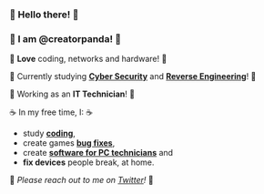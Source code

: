### 👋 Hello there! 👋 
### :panda_face: I am **@creatorpanda**! :panda_face:

:revolving_hearts: **Love** coding, networks and hardware! :revolving_hearts:

:seedling: Currently studying [**Cyber Security**](https://tryhackme.com/p/creatorpanda) and [**Reverse Engineering**](https://github.com/creatorpanda/crackme)! :seedling:

:construction_worker: Working as an **IT Technician**! :construction_worker:

:coffee: In my free time, I: :coffee:
- study [**coding**](https://www.codewars.com/users/creatorpanda),
- create games [**bug fixes**](https://github.com/creatorpanda/CommandAndConquerSameKeyFix),
- create [**software for PC technicians**](https://github.com/creatorpanda/PandaReviewer) and
- **fix devices** people break, at home. 

:love_letter: *Please reach out to me on [Twitter](https://twitter.com/creatorpanda)!* :love_letter:

<!---
creatorpanda/creatorpanda is a ✨ special ✨ repository because its `README.md` (this file) appears on your GitHub profile.
You can click the Preview link to take a look at your changes.

editor's note: wow, that is so sweet <3  !!! 
--->
